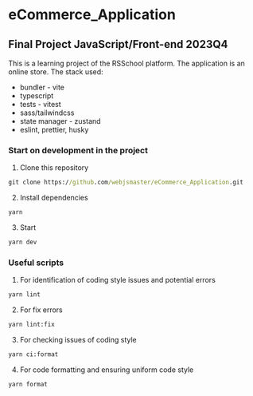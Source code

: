 # eCommerce_Application

## Final Project JavaScript/Front-end 2023Q4

This is a learning project of the RSSchool platform. The application is an online store. The stack used:
- bundler - vite
- typescript
- tests - vitest
- sass/tailwindcss
- state manager - zustand
- eslint, prettier, husky

### Start on development in the project

1. Clone this repository

```cmd
git clone https://github.com/webjsmaster/eCommerce_Application.git
```

2. Install dependencies

```cmd
yarn
```

3. Start

```cmd
yarn dev
```

### Useful scripts

1. For identification of coding style issues and potential errors

```cmd
yarn lint
```

2. For fix errors

```cmd
yarn lint:fix
```

3. For checking issues of coding style

```cmd
yarn ci:format
```

4. For code formatting and ensuring uniform code style

```cmd
yarn format
```
